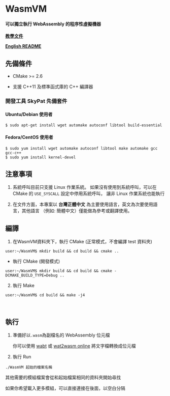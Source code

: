 # WasmVM

#### 可以獨立執行 WebAssembly 的程序性虛擬機器

**[教學文件](https://luishsu.gitbook.io/wasmvm-tutorial/)**

**[English README](README_en.md)**

## 先備條件

* CMake >= 2.6

* 支援 C++11 及標準函式庫的 C++ 編譯器

### 開發工具 SkyPat 先備套件
#### Ubuntu/Debian 使用者
`$ sudo apt-get install wget automake autoconf libtool build-essential`

#### Fedora/CentOS 使用者
```
$ sudo yum install wget automake autoconf libtool make automake gcc gcc-c++
$ sudo yum install kernel-devel 
```

## 注意事項

1. 系統呼叫目前只支援 Linux 作業系統。 如果沒有使用到系統呼叫，可以在 CMake 的 `USE_SYSCALL` 設定中停用系統呼叫， 讓非 Linux 作業系統也能執行
 
2. 在文件方面，本專案以 **台灣正體中文** 為主要使用語言，英文為次要使用語言，其他語言 （例如: 簡體中文）僅能做為參考或翻譯使用。

## 編譯

1. 在WasmVM資料夾下，執行 CMake (正常模式，不會編譯 test 資料夾)

```shell
user:~/WasmVM$ mkdir build && cd build && cmake ..
```

* 執行 CMake (開發模式)
```shell
user:~/WasmVM$ mkdir build && cd build && cmake -DCMAKE_BUILD_TYPE=Debug ..
```

2. 執行 Make

```shell
user:~/WasmVM$ cd build && make -j4
```
  
## 執行

1. 準備好以`.wasm`為副檔名的 WebAssembly 位元檔
  
    你可以使用 [wabt](https://github.com/WebAssembly/wabt) 或 [wat2wasm online](https://cdn.rawgit.com/WebAssembly/wabt/013802ca01035365e2459c70f0508481393ac075/demo/wast2wasm/) 將文字檔轉換成位元檔
  
2. 執行 Run

```shell
./WasmVM 起始的檔案名稱
```

其他需要的模組檔案會從和起始檔案相同的資料夾開始尋找

如果你希望載入更多模組，可以直接連接在後面，以空白分隔
